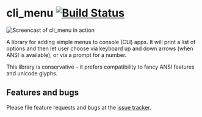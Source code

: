 # cli_menu [![Build Status](https://www.travis-ci.org/filiph/cli_menu.svg?branch=master)](https://www.travis-ci.org/filiph/cli_menu)

![Screencast of cli_menu in action](https://raw.githubusercontent.com/filiph/cli_menu/master/example/mac_screencast.gif)

A library for adding simple menus to console (CLI) apps. It will print
a list of options and then let user choose via keyboard up and down arrows
(when ANSI is available), or via a prompt for a number.

This library is conservative – it prefers compatibility to fancy
ANSI features and unicode glyphs.

## Features and bugs

Please file feature requests and bugs at the [issue tracker][tracker].

[tracker]: https://github.com/filiph/cli_menu/issues
